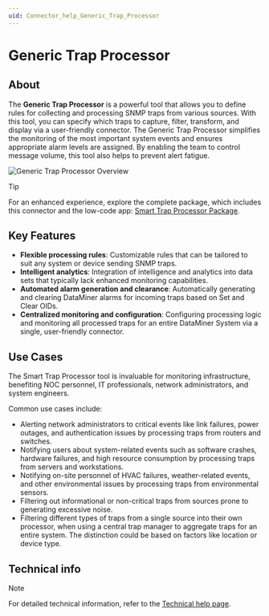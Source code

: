 ```yaml
---
uid: Connector_help_Generic_Trap_Processor
---
```


# Generic Trap Processor

## About

The **Generic Trap Processor** is a powerful tool that allows you to define rules for collecting and processing SNMP traps from various sources. With this tool, you can specify which traps to capture, filter, transform, and display via a user-friendly connector. The Generic Trap Processor simplifies the monitoring of the most important system events and ensures appropriate alarm levels are assigned. By enabling the team to control message volume, this tool also helps to prevent alert fatigue.

![Generic Trap Processor Overview](~/connector/images/GenericTrapProcessor_Overview.png)

> [!TIP]
> For an enhanced experience, explore the complete package, which includes this connector and the low-code app: [Smart Trap Processor Package](https://catalog.dataminer.services/details/0c70b4b6-f687-459f-8cc9-bd1c9025dd50).

## Key Features

- **Flexible processing rules**: Customizable rules that can be tailored to suit any system or device sending SNMP traps.
- **Intelligent analytics**: Integration of intelligence and analytics into data sets that typically lack enhanced monitoring capabilities.
- **Automated alarm generation and clearance**: Automatically generating and clearing DataMiner alarms for incoming traps based on Set and Clear OIDs.
- **Centralized monitoring and configuration**: Configuring processing logic and monitoring all processed traps for an entire DataMiner System via a single, user-friendly connector.

## Use Cases

The Smart Trap Processor tool is invaluable for monitoring infrastructure, benefiting NOC personnel, IT professionals, network administrators, and system engineers.

Common use cases include:

- Alerting network administrators to critical events like link failures, power outages, and authentication issues by processing traps from routers and switches.
- Notifying users about system-related events such as software crashes, hardware failures, and high resource consumption by processing traps from servers and workstations.
- Notifying on-site personnel of HVAC failures, weather-related events, and other environmental issues by processing traps from environmental sensors.
- Filtering out informational or non-critical traps from sources prone to generating excessive noise.
- Filtering different types of traps from a single source into their own processor, when using a central trap manager to aggregate traps for an entire system. The distinction could be based on factors like location or device type.

## Technical info

> [!NOTE]
> For detailed technical information, refer to the [Technical help page](xref:Connector_help_Generic_Trap_Processor_Technical).
